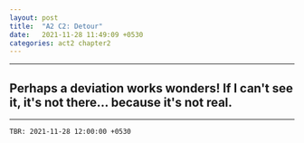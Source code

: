 ```yaml
--- 
layout: post
title:  "A2 C2: Detour"
date:   2021-11-28 11:49:09 +0530
categories: act2 chapter2
---
```


---
## Perhaps a deviation works wonders! If I can't see it, it's not there... because it's not real.

---
`TBR: 2021-11-28 12:00:00 +0530`
